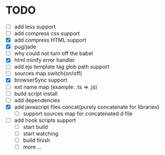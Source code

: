 # TODO

- [ ] add less support
- [ ] add compress css support
- [x] add compress HTML support
- [x] pug/jade
- [ ] why could not turn off the babel
- [x] html minify error handler
- [ ] add ejs template tag glob path support
- [ ] sources map switch(on/off)
- [x] browserSync support
- [ ] ext name map (example: .ts => .js)
- [ ] build script install
- [ ] add dependencies
- [x] add javascript files concat(purely concatenate for libraries)
	- [ ] support sources map for concatenated d file
- [ ] add hook scripts support
	- [ ] start build
	- [ ] start watching
	- [ ] build finish
	- [ ] more ...
